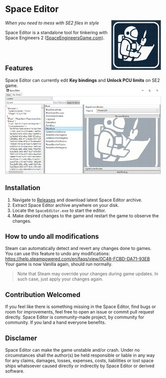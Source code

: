 

# Space Editor
<img align="right" width="160px" height="160px" src="Resources/SpaceEditor.png">

*When you need to mess with SE2 files in style*



Space Editor is a standalone tool for tinkering with Space Engineers 2  ([SpaceEngineersGame.com](https://2.spaceengineersgame.com/)). 

<br />
<br />

## Features
Space Editor can currently edit **Key bindings** and **Unlock PCU limits** on SE2 game.
![Preview](Resources/Preview.png)


## Installation
1) Navigate to [Releases](https://github.com/InflexCZE/SpaceEditor/releases) and download latest Space Editor archive.
2) Extract Space Editor archive anywhere on your disk.
3) Locate the `SpaceEditor.exe` to start the editor.
4) Make desired changes to the game and restart the game to observe the changes.


## How to undo all modifications
Steam can automatically detect and revert any changes done to games. <br />
You can use this feature to undo any modifications: https://help.steampowered.com/en/faqs/view/0C48-FCBD-DA71-93EB <br />
Your game is now Vanilla again, should run normally.

> Note that Steam may override your changes during game updates. In such case, just apply your changes again.


## Contribution Welcomed
If you feel like there is something missing in the Space Editor, find bugs or room for improvements, feel free to open an issue or commit pull request directly.
Space Editor is community-made project, by community for community.
If you land a hand everyone benefits.

## Disclamer
Space Editor can make the game unstable and/or crash.
Under no circumstances shall the author(s) be held responsible or liable in any way for any claims, damages, losses, expenses, costs, liabilities or lost space ships whatsoever caused directly or indirectly by Space Editor or derived software.
